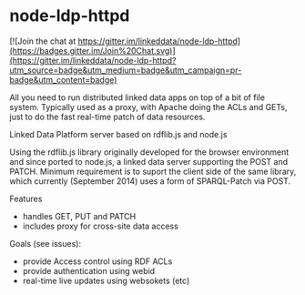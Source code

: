 node-ldp-httpd
==============

[![Join the chat at https://gitter.im/linkeddata/node-ldp-httpd](https://badges.gitter.im/Join%20Chat.svg)](https://gitter.im/linkeddata/node-ldp-httpd?utm_source=badge&utm_medium=badge&utm_campaign=pr-badge&utm_content=badge)

All you need to run distributed linked data apps on top of a bit of file system.  Typically used as a proxy, with Apache doing the ACLs and GETs, just to do the fast real-time patch of data resources.

Linked Data Platform server based on rdflib.js and node.js

Using the rdflib.js library originally developed for the browser environment
and since ported to node.js, a linked data server supporting the POST and PATCH.
Minimum requirement is to suport the client side of the same library, which currently (September 2014)
uses a form of SPARQL-Patch via POST.

Features

- handles GET, PUT and PATCH
- includes proxy for cross-site data access

Goals (see issues):

- provide Access control using RDF ACLs
- provide authentication using webid
- real-time live updates using websokets (etc)



